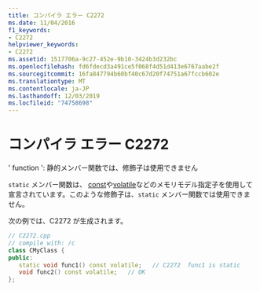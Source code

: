 ```yaml
---
title: コンパイラ エラー C2272
ms.date: 11/04/2016
f1_keywords:
- C2272
helpviewer_keywords:
- C2272
ms.assetid: 1517706a-9c27-452e-9b10-3424b3d232bc
ms.openlocfilehash: fd6fdecd3a491ce5f068f4d51d413e6767aabe2f
ms.sourcegitcommit: 16fa847794b60bf40c67d20f74751a67fccb602e
ms.translationtype: MT
ms.contentlocale: ja-JP
ms.lasthandoff: 12/03/2019
ms.locfileid: "74758698"
---
```

# <a name="compiler-error-c2272"></a>コンパイラ エラー C2272

' function ': 静的メンバー関数では、修飾子は使用できません

`static` メンバー関数は、 [const](../../cpp/const-cpp.md)や[volatile](../../cpp/volatile-cpp.md)などのメモリモデル指定子を使用して宣言されています。このような修飾子は、`static` メンバー関数では使用できません。

次の例では、C2272 が生成されます。

```cpp
// C2272.cpp
// compile with: /c
class CMyClass {
public:
   static void func1() const volatile;   // C2272  func1 is static
   void func2() const volatile;   // OK
};
```
